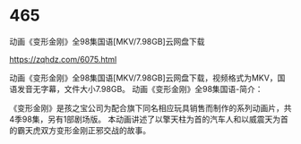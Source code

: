 # 465
动画《变形金刚》全98集国语[MKV/7.98GB]云网盘下载

https://zqhdz.com/6075.html

动画《变形金刚》全98集国语[MKV/7.98GB]云网盘下载，视频格式为MKV，国语发音无字幕，文件大小7.98GB。
动画《变形金刚》全98集国语-简介：

《变形金刚》是孩之宝公司为配合旗下同名相应玩具销售而制作的系列动画片，共4季98集，另有1部剧场版。
本动画讲述了以擎天柱为首的汽车人和以威震天为首的霸天虎双方变形金刚正邪交战的故事。
